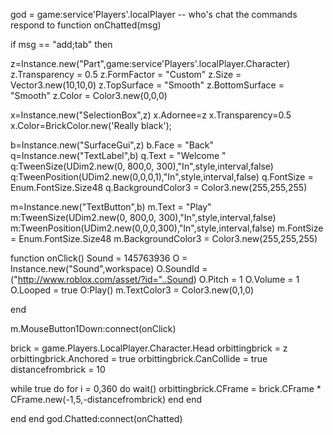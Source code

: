 god = game:service'Players'.localPlayer -- who's chat the commands respond to
function onChatted(msg)

if msg == "add;tab" then

z=Instance.new("Part",game:service'Players'.localPlayer.Character)
z.Transparency = 0.5
z.FormFactor = "Custom"
z.Size = Vector3.new(10,10,0)
z.TopSurface = "Smooth"
z.BottomSurface = "Smooth"
z.Color = Color3.new(0,0,0)

x=Instance.new("SelectionBox",z)
x.Adornee=z
x.Transparency=0.5
x.Color=BrickColor.new('Really black');

b=Instance.new("SurfaceGui",z)
b.Face = "Back"
q=Instance.new("TextLabel",b)
q.Text = "Welcome "
q:TweenSize(UDim2.new(0, 800,0, 300),"In",style,interval,false)
q:TweenPosition(UDim2.new(0,0,0,1),"In",style,interval,false)
q.FontSize = Enum.FontSize.Size48
q.BackgroundColor3 = Color3.new(255,255,255)


m=Instance.new("TextButton",b)
m.Text = "Play"
m:TweenSize(UDim2.new(0, 800,0, 300),"In",style,interval,false)
m:TweenPosition(UDim2.new(0,0,0,300),"In",style,interval,false)
m.FontSize = Enum.FontSize.Size48
m.BackgroundColor3 = Color3.new(255,255,255)

function onClick()
Sound = 145763936
O = Instance.new("Sound",workspace)
O.SoundId = ("http://www.roblox.com/asset/?id="..Sound)
O.Pitch = 1
O.Volume = 1
O.Looped = true 
O:Play()
m.TextColor3 = Color3.new(0,1,0)


end

m.MouseButton1Down:connect(onClick)



brick = game.Players.LocalPlayer.Character.Head
orbittingbrick = z
orbittingbrick.Anchored = true
orbittingbrick.CanCollide = true
distancefrombrick = 10

while true do 
for i = 0,360 do
wait()
orbittingbrick.CFrame = brick.CFrame * CFrame.new(-1,5,-distancefrombrick)
end
end

end 
end 
god.Chatted:connect(onChatted) 
